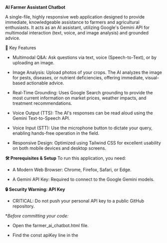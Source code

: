 **AI Farmer Assistant Chatbot**

A single-file, highly responsive web application designed to provide immediate, knowledgeable assistance to farmers and agricultural enthusiasts. It acts as an AI assistant, utilizing Google's Gemini API for multimodal interaction (text, voice, and image analysis) and grounded advice.

🚀 Key Features
* Multimodal Q&A: Ask questions via text, voice (Speech-to-Text), or by uploading an image.

* Image Analysis: Upload photos of your crops. The AI analyzes the image for pests, diseases, or nutrient deficiencies, offering immediate, visual-based actionable advice.

* Real-Time Grounding: Uses Google Search grounding to provide the most current information on market prices, weather impacts, and treatment recommendations.

* Voice Output (TTS): The AI's responses can be read aloud using the Gemini Text-to-Speech API.

* Voice Input (STT): Use the microphone button to dictate your query, enabling hands-free operation in the field.

* Responsive Design: Optimized using Tailwind CSS for excellent usability on both mobile devices and desktop screens.

**🛠️ Prerequisites & Setup**
To run this application, you need:

* A Modern Web Browser: Chrome, Firefox, Safari, or Edge.

* A Gemini API Key: Required to connect to the Google Gemini models.

**🔒 Security Warning: API Key**
* CRITICAL: Do not push your personal API key to a public GitHub repository.

**Before committing your code:*

* Open the farmer_ai_chatbot.html file.

* Find the const apiKey line in the <script> block.

* Replace your personal key with an empty string: const apiKey = "";

* Instruct users/contributors to obtain their own key and insert it for local testing.

**🏃 How to Run**
* Since this is a single, self-contained HTML file:

* Create File: Create a new file named farmer_ai_chatbot.html and paste the code into it.

* Open in Browser: Double-click the file or use VS Code's "Open with Live Server" extension.

The chat interface will load instantly.

**⚙️ Technology Stack**
* Frontend: HTML5, JavaScript (Vanilla JS)

* Styling: Tailwind CSS (via CDN)

**Generative AI Core:*

* Text/Multimodal: gemini-2.5-flash-preview-05-20

* Text-to-Speech (TTS): gemini-2.5-flash-preview-tts

* Input/Output: Browser's native SpeechRecognition API (STT).

📝 Troubleshooting
Voice Input Disabled: Your browser may not support the native Speech-to-Text API. Use the keyboard to input queries instead.

API Connection Errors: If the assistant returns an error message, ensure you have inserted a valid API key into the script block.
